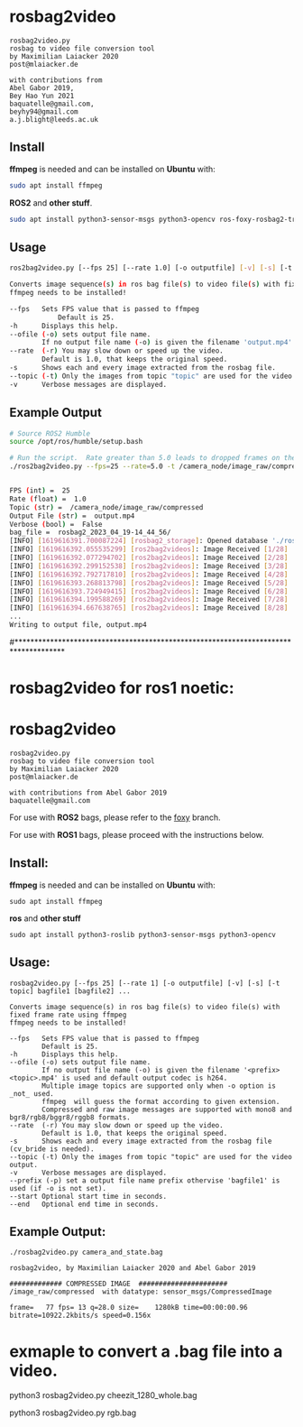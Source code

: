 # **rosbag2video**

```text
rosbag2video.py
rosbag to video file conversion tool
by Maximilian Laiacker 2020
post@mlaiacker.de

with contributions from
Abel Gabor 2019,
Bey Hao Yun 2021
baquatelle@gmail.com,
beyhy94@gmail.com
a.j.blight@leeds.ac.uk
```

## **Install**

**ffmpeg** is needed and can be installed on **Ubuntu** with:

```bash
sudo apt install ffmpeg
```

**ROS2** and **other stuff**.

```bash
sudo apt install python3-sensor-msgs python3-opencv ros-foxy-rosbag2-transport
```

## **Usage**

``` bash
ros2bag2video.py [--fps 25] [--rate 1.0] [-o outputfile] [-v] [-s] [-t topic] bagfile1

Converts image sequence(s) in ros bag file(s) to video file(s) with fixed frame rate using ffmpeg
ffmpeg needs to be installed!

--fps   Sets FPS value that is passed to ffmpeg
            Default is 25.
-h      Displays this help.
--ofile (-o) sets output file name.
        If no output file name (-o) is given the filename 'output.mp4' is used.
--rate  (-r) You may slow down or speed up the video.
        Default is 1.0, that keeps the original speed.
-s      Shows each and every image extracted from the rosbag file.
--topic (-t) Only the images from topic "topic" are used for the video output.
-v      Verbose messages are displayed.
```

## **Example Output**

```bash
# Source ROS2 Humble
source /opt/ros/humble/setup.bash

# Run the script.  Rate greater than 5.0 leads to dropped frames on the test PC.
./ros2bag2video.py --fps=25 --rate=5.0 -t /camera_node/image_raw/compressed ~/Documents/rosbag2_2023_04_19-14_44_56


FPS (int) =  25
Rate (float) =  1.0
Topic (str) =  /camera_node/image_raw/compressed
Output File (str) =  output.mp4
Verbose (bool) =  False
bag_file =  rosbag2_2023_04_19-14_44_56/
[INFO] [1619616391.700087224] [rosbag2_storage]: Opened database './rosbag2_2023_04_19-14_44_56/rosbag2_2023_04_19-14_44_56.db3' for READ_ONLY.
[INFO] [1619616392.055535299] [ros2bag2videos]: Image Received [1/28]
[INFO] [1619616392.077294702] [ros2bag2videos]: Image Received [2/28]
[INFO] [1619616392.299152538] [ros2bag2videos]: Image Received [3/28]
[INFO] [1619616392.792717810] [ros2bag2videos]: Image Received [4/28]
[INFO] [1619616393.268813798] [ros2bag2videos]: Image Received [5/28]
[INFO] [1619616393.724949415] [ros2bag2videos]: Image Received [6/28]
[INFO] [1619616394.199588269] [ros2bag2videos]: Image Received [7/28]
[INFO] [1619616394.667638765] [ros2bag2videos]: Image Received [8/28]
...
Writing to output file, output.mp4

```

#************************************************************************************
# rosbag2video for ros1 noetic: 

# **rosbag2video**

    rosbag2video.py
    rosbag to video file conversion tool
    by Maximilian Laiacker 2020
    post@mlaiacker.de

    with contributions from Abel Gabor 2019
    baquatelle@gmail.com

For use with **ROS2** bags, please refer to the [foxy](https://github.com/mlaiacker/rosbag2video/tree/foxy) branch.

For use with **ROS1** bags, please proceed with the instructions below.

## **Install**:

**ffmpeg** is needed and can be installed on **Ubuntu** with:

    sudo apt install ffmpeg

**ros** and **other stuff**

    sudo apt install python3-roslib python3-sensor-msgs python3-opencv



## **Usage**:

    rosbag2video.py [--fps 25] [--rate 1] [-o outputfile] [-v] [-s] [-t topic] bagfile1 [bagfile2] ...

    Converts image sequence(s) in ros bag file(s) to video file(s) with fixed frame rate using ffmpeg
    ffmpeg needs to be installed!

    --fps   Sets FPS value that is passed to ffmpeg
            Default is 25.
    -h      Displays this help.
    --ofile (-o) sets output file name.
            If no output file name (-o) is given the filename '<prefix><topic>.mp4' is used and default output codec is h264.
            Multiple image topics are supported only when -o option is _not_ used.
            ffmpeg  will guess the format according to given extension.
            Compressed and raw image messages are supported with mono8 and bgr8/rgb8/bggr8/rggb8 formats.
    --rate  (-r) You may slow down or speed up the video.
            Default is 1.0, that keeps the original speed.
    -s      Shows each and every image extracted from the rosbag file (cv_bride is needed).
    --topic (-t) Only the images from topic "topic" are used for the video output.
    -v      Verbose messages are displayed.
    --prefix (-p) set a output file name prefix othervise 'bagfile1' is used (if -o is not set).
    --start Optional start time in seconds.
    --end   Optional end time in seconds.

## **Example Output**:

    ./rosbag2video.py camera_and_state.bag

    rosbag2video, by Maximilian Laiacker 2020 and Abel Gabor 2019

    ############# COMPRESSED IMAGE  ######################
    /image_raw/compressed  with datatype: sensor_msgs/CompressedImage

    frame=   77 fps= 13 q=28.0 size=    1280kB time=00:00:00.96 bitrate=10922.2kbits/s speed=0.156x


# exmaple to convert a .bag file into a video. 
python3 rosbag2video.py cheezit_1280_whole.bag

python3 rosbag2video.py rgb.bag
